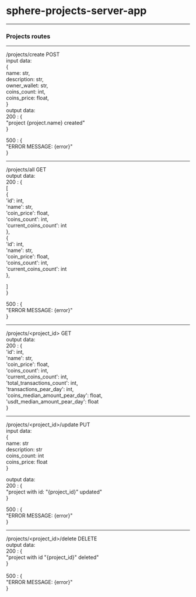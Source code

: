 # sphere-projects-server-app

------

<h3> Projects routes </h3>

---
/projects/create POST <br>
input data: <br>
{ <br>
  name: str, <br>
  description: str, <br>
  owner_wallet: str, <br>
  coins_count: int, <br>
  coins_price: float, <br>
}
<br>
output data: <br>
200 : { <br>
  "project {project.name} created" <br>
} <br>

500 : { <br>
  "ERROR MESSAGE: {error}" <br>
} <br>


---
/projects/all GET <br>
output data: <br>
200 : { <br>
  [ <br>
    { <br>
      'id': int, <br>
      'name': str, <br>
      'coin_price': float, <br>
      'coins_count': int, <br>
      'current_coins_count': int <br>
    }, <br>
    { <br>
      'id': int, <br>
      'name': str, <br>
      'coin_price': float, <br>
      'coins_count': int, <br>
      'current_coins_count': int <br>
    }, <br>
    
  ] <br>
} <br>

500 : { <br>
  "ERROR MESSAGE: {error}" <br>
} <br>


---
/projects/<project_id> GET <br>
output data: <br>
200 : { <br>
  'id': int, <br>
  'name': str, <br>
  'coin_price': float, <br>
  'coins_count': int, <br>
  'current_coins_count': int, <br>
  'total_transactions_count': int, <br>
  'transactions_pear_day': int, <br>
  'coins_median_amount_pear_day': float, <br>
  'usdt_median_amount_pear_day': float <br>
} <br>


---
/projects/<project_id>/update PUT <br>
input data: <br>
{ <br>
  name: str <br>
  description: str <br>
  coins_count: int <br>
  coins_price: float <br>
} <br>

output data: <br>
200 : { <br>
  "project with id: "{project_id}" updated" <br>
} <br>

500 : { <br>
  "ERROR MESSAGE: {error}" <br>
} <br>


---
/projects/<project_id>/delete DELETE <br>
output data: <br>
200 : { <br>
  "project with id "{project_id}" deleted" <br>
} <br>
 <br>
500 : { <br>
  "ERROR MESSAGE: {error}" <br>
} <br>
